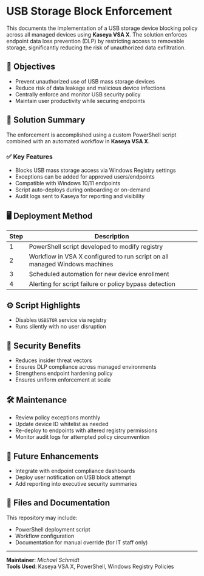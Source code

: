 # USB Storage Block Enforcement  

This documents the implementation of a USB storage device blocking policy across all managed devices using **Kaseya VSA X**. The solution enforces endpoint data loss prevention (DLP) by restricting access to removable storage, significantly reducing the risk of unauthorized data exfiltration.

## 🎯 Objectives

- Prevent unauthorized use of USB mass storage devices
- Reduce risk of data leakage and malicious device infections
- Centrally enforce and monitor USB security policy
- Maintain user productivity while securing endpoints

## 🔧 Solution Summary

The enforcement is accomplished using a custom PowerShell script combined with an automated workflow in **Kaseya VSA X**.

### ✅ Key Features

- Blocks USB mass storage access via Windows Registry settings
- Exceptions can be added for approved users/endpoints
- Compatible with Windows 10/11 endpoints
- Script auto-deploys during onboarding or on-demand
- Audit logs sent to Kaseya for reporting and visibility

## 🖥️ Deployment Method

| Step | Description                            |
|------|----------------------------------------|
| 1    | PowerShell script developed to modify registry |
| 2    | Workflow in VSA X configured to run script on all managed Windows machines |
| 3    | Scheduled automation for new device enrollment |
| 4    | Alerting for script failure or policy bypass detection |

## ⚙️ Script Highlights

- Disables `USBSTOR` service via registry
- Runs silently with no user disruption

## 🔐 Security Benefits

- Reduces insider threat vectors
- Ensures DLP compliance across managed environments
- Strengthens endpoint hardening policy
- Ensures uniform enforcement at scale

## 🛠️ Maintenance

- Review policy exceptions monthly
- Update device ID whitelist as needed
- Re-deploy to endpoints with altered registry permissions
- Monitor audit logs for attempted policy circumvention

## 📌 Future Enhancements

- Integrate with endpoint compliance dashboards
- Deploy user notification on USB block attempt
- Add reporting into executive security summaries

## 📂 Files and Documentation

This repository may include:
- PowerShell deployment script
- Workflow configuration
- Documentation for manual override (for IT staff only)

---

**Maintainer**: *Michael Schmidt*  
**Tools Used**: Kaseya VSA X, PowerShell, Windows Registry Policies
